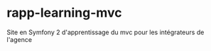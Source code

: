 rapp-learning-mvc
=================

Site en Symfony 2 d'apprentissage du mvc pour les intégrateurs de l'agence
